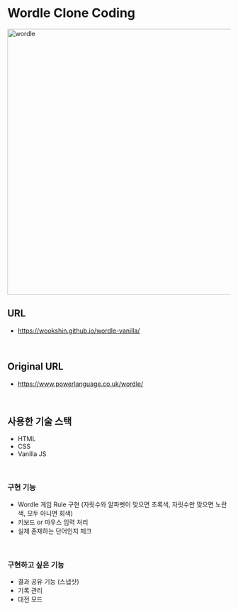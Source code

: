 # Wordle Clone Coding

<img src="https://wookshin.github.io/portfolio/imgs/projects/wordle.png" width="600px" height="600px" title="wordle" />

<br/>

## URL

- https://wookshin.github.io/wordle-vanilla/

<br/>

## Original URL

- https://www.powerlanguage.co.uk/wordle/

<br/>

## 사용한 기술 스택

- HTML
- CSS
- Vanilla JS

<br/>

### 구현 기능

- Wordle 게임 Rule 구현 (자릿수와 알파벳이 맞으면 초록색, 자릿수만 맞으면 노란색, 모두 아니면 회색)
- 키보드 or 마우스 입력 처리
- 실제 존재하는 단어인지 체크

<br/>

### 구현하고 싶은 기능
 
- 결과 공유 기능 (스냅샷)
- 기록 관리
- 대전 모드

<br/>
